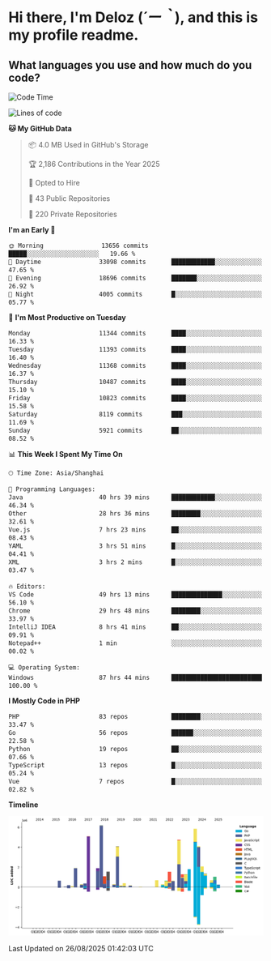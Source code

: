 # **Hi there, I'm Deloz (*´ー｀*), and this is my profile readme.**

## **What languages you use and how much do you code?**

<!--START_SECTION:waka-->
![Code Time](http://img.shields.io/badge/Code%20Time-7%2C271%20hrs%2011%20mins-blue)

![Lines of code](https://img.shields.io/badge/From%20Hello%20World%20I%27ve%20Written-52.6%20million%20lines%20of%20code-blue)

**🐱 My GitHub Data** 

> 📦 4.0 MB Used in GitHub's Storage 
 > 
> 🏆 2,186 Contributions in the Year 2025
 > 
> 💼 Opted to Hire
 > 
> 📜 43 Public Repositories 
 > 
> 🔑 220 Private Repositories 
 > 
**I'm an Early 🐤** 

```text
🌞 Morning                13656 commits       █████░░░░░░░░░░░░░░░░░░░░   19.66 % 
🌆 Daytime                33098 commits       ████████████░░░░░░░░░░░░░   47.65 % 
🌃 Evening                18696 commits       ███████░░░░░░░░░░░░░░░░░░   26.92 % 
🌙 Night                  4005 commits        █░░░░░░░░░░░░░░░░░░░░░░░░   05.77 % 
```
📅 **I'm Most Productive on Tuesday** 

```text
Monday                   11344 commits       ████░░░░░░░░░░░░░░░░░░░░░   16.33 % 
Tuesday                  11393 commits       ████░░░░░░░░░░░░░░░░░░░░░   16.40 % 
Wednesday                11368 commits       ████░░░░░░░░░░░░░░░░░░░░░   16.37 % 
Thursday                 10487 commits       ████░░░░░░░░░░░░░░░░░░░░░   15.10 % 
Friday                   10823 commits       ████░░░░░░░░░░░░░░░░░░░░░   15.58 % 
Saturday                 8119 commits        ███░░░░░░░░░░░░░░░░░░░░░░   11.69 % 
Sunday                   5921 commits        ██░░░░░░░░░░░░░░░░░░░░░░░   08.52 % 
```


📊 **This Week I Spent My Time On** 

```text
🕑︎ Time Zone: Asia/Shanghai

💬 Programming Languages: 
Java                     40 hrs 39 mins      ████████████░░░░░░░░░░░░░   46.34 % 
Other                    28 hrs 36 mins      ████████░░░░░░░░░░░░░░░░░   32.61 % 
Vue.js                   7 hrs 23 mins       ██░░░░░░░░░░░░░░░░░░░░░░░   08.43 % 
YAML                     3 hrs 51 mins       █░░░░░░░░░░░░░░░░░░░░░░░░   04.41 % 
XML                      3 hrs 2 mins        █░░░░░░░░░░░░░░░░░░░░░░░░   03.47 % 

🔥 Editors: 
VS Code                  49 hrs 13 mins      ██████████████░░░░░░░░░░░   56.10 % 
Chrome                   29 hrs 48 mins      ████████░░░░░░░░░░░░░░░░░   33.97 % 
IntelliJ IDEA            8 hrs 41 mins       ██░░░░░░░░░░░░░░░░░░░░░░░   09.91 % 
Notepad++                1 min               ░░░░░░░░░░░░░░░░░░░░░░░░░   00.02 % 

💻 Operating System: 
Windows                  87 hrs 44 mins      █████████████████████████   100.00 % 
```

**I Mostly Code in PHP** 

```text
PHP                      83 repos            ████████░░░░░░░░░░░░░░░░░   33.47 % 
Go                       56 repos            ██████░░░░░░░░░░░░░░░░░░░   22.58 % 
Python                   19 repos            ██░░░░░░░░░░░░░░░░░░░░░░░   07.66 % 
TypeScript               13 repos            █░░░░░░░░░░░░░░░░░░░░░░░░   05.24 % 
Vue                      7 repos             █░░░░░░░░░░░░░░░░░░░░░░░░   02.82 % 
```



**Timeline**

![Lines of Code chart](https://raw.githubusercontent.com/deloz/deloz/main/assets/bar_graph.png)


 Last Updated on 26/08/2025 01:42:03 UTC
<!--END_SECTION:waka-->
